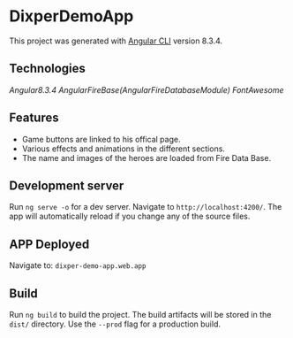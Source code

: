 # DixperDemoApp

This project was generated with [Angular CLI](https://github.com/angular/angular-cli) version 8.3.4.

## Technologies

_Angular8.3.4_
_AngularFireBase(AngularFireDatabaseModule)_
_FontAwesome_

## Features

- Game buttons are linked to his offical page.
- Various effects and animations in the different sections.
- The name and images of the heroes are loaded from Fire Data Base.

## Development server

Run `ng serve -o` for a dev server. Navigate to `http://localhost:4200/`. The app will automatically reload if you change any of the source files.

## APP Deployed

Navigate to: `dixper-demo-app.web.app`

## Build

Run `ng build` to build the project. The build artifacts will be stored in the `dist/` directory. Use the `--prod` flag for a production build.
